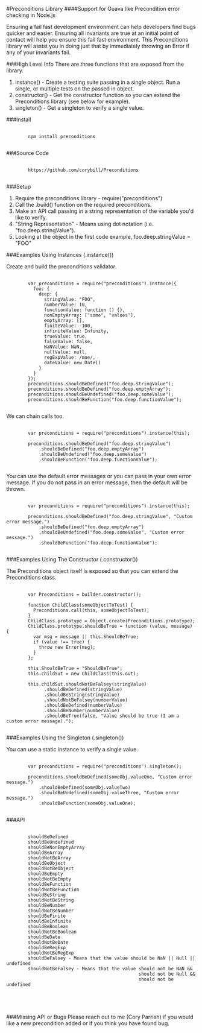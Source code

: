 #Preconditions Library
####Support for Guava like Precondition error checking in Node.js

<p>Ensuring a fail fast development environment can help developers find bugs quicker and easier.  
Ensuring all invariants are true at an initial point of contact will help you ensure this fail fast environment.  
This Preconditions library will assist you in doing just that by immediately throwing an Error
if any of your invariants fail.</p>

###High Level Info
There are three functions that are exposed from the library.
1. instance() - Create a testing suite passing in a single object.  Run a single, or multiple tests on the passed in object.
2. constructor() - Get the constructor function so you can extend the Preconditions library (see below for example).
3. singleton() - Get a singleton to verify a single value.

###Install
<pre>
    <code>
        npm install preconditions    
   </code>
</pre>

###Source Code
<pre>
    <code>
        https://github.com/corybill/Preconditions   
   </code>
</pre>

###Setup
1. Require the preconditions library - require("preconditions")
2. Call the .build() function on the required preconditions.
3. Make an API call passing in a string representation of the variable you'd like to verify.
4. "String Representation" - Means using dot notation (i.e. "foo.deep.stringValue").
5. Looking at the object in the first code example, foo.deep.stringValue = "FOO"

###Examples Using Instances (.instance())

Create and build the preconditions validator.
<pre>
    <code>
        var preconditions = require("preconditions").instance({
          foo: {
            deep: {
              stringValue: "FOO",
              numberValue: 10,
              functionValue: function () {},
              nonEmptyArray: ["some", "values"],
              emptyArray: [],
              finiteValue: -100,
              infiniteValue: Infinity,
              trueValue: true,
              falseValue: false,
              NaNValue: NaN,
              nullValue: null,
              regExpValue: /moe/,
              dateValue: new Date()
            }
          }
        });
        preconditions.shouldBeDefined("foo.deep.stringValue");
        preconditions.shouldBeDefined("foo.deep.emptyArray");
        preconditions.shouldBeUndefined("foo.deep.someValue");
        preconditions.shouldBeFunction("foo.deep.functionValue");
   </code>
</pre>
   
We can chain calls too.
<pre>
    <code>
        var preconditions = require("preconditions").instance(this);
        
        preconditions.shouldBeDefined("foo.deep.stringValue")
            .shouldBeDefined("foo.deep.emptyArray")
            .shouldBeUndefined("foo.deep.someValue")
            .shouldBeFunction("foo.deep.functionValue");
   </code>
</pre>

You can use the default error messages or you can pass in your own error message.  If you do not pass in an error message, then the default will be thrown.
<pre>
    <code>
        var preconditions = require("preconditions").instance(this);
                
        preconditions.shouldBeDefined("foo.deep.stringValue", "Custom error message.")
            .shouldBeDefined("foo.deep.emptyArray")
            .shouldBeUndefined("foo.deep.someValue", "Custom error message.")
            .shouldBeFunction("foo.deep.functionValue");
   </code>
</pre>

###Examples Using The Constructor (.constructor())

The Preconditions object itself is exposed so that you can extend the Preconditions class.
<pre>
    <code>
        var Preconditions = builder.constructor();
        
        function ChildClass(someObjectToTest) {
          Preconditions.call(this, someObjectToTest);
        }
        ChildClass.prototype = Object.create(Preconditions.prototype);
        ChildClass.prototype.shouldBeTrue = function (value, message) {
          var msg = message || this.ShouldBeTrue;
          if (value !== true) {
            throw new Error(msg);
          }
        };
  
        this.ShouldBeTrue = "ShouldBeTrue";
        this.childSut = new ChildClass(this.out);
        
        this.childSut.shouldNotBeFalsey(stringValue)
              .shouldBeDefined(stringValue)
              .shouldBeString(stringValue)
              .shouldNotBeFalsey(numberValue)
              .shouldBeDefined(numberValue)
              .shouldBeNumber(numberValue)
              .shouldBeTrue(false, "Value should be true (I am a custom error message).");
   </code>
</pre>

###Examples Using the Singleton (.singleton())

You can use a static instance to verify a single value.
<pre>
    <code>
        var preconditions = require("preconditions").singleton();
                
        preconditions.shouldBeDefined(someObj.valueOne, "Custom error message.")
            .shouldBeDefined(someObj.valueTwo)
            .shouldBeUndefined(someObj.valueThree, "Custom error message.")
            .shouldBeFunction(someObj.valueOne);
   </code>
</pre>

###API
<pre>
    <code>
        shouldBeDefined
        shouldBeUndefined
        shouldBeNonEmptyArray
        shouldBeArray
        shouldNotBeArray
        shouldBeObject
        shouldNotBeObject
        shouldBeEmpty
        shouldNotBeEmpty
        shouldBeFunction
        shouldNotBeFunction
        shouldBeString
        shouldNotBeString
        shouldBeNumber
        shouldNotBeNumber
        shouldBeFinite
        shouldBeInfinite
        shouldBeBoolean
        shouldNotBeBoolean
        shouldBeDate
        shouldNotBeDate
        shouldBeRegExp
        shouldNotBeRegExp
        shouldBeFalsey - Means that the value should be NaN || Null || undefined
        shouldNotBeFalsey - Means that the value should not be NaN && 
                                                 should not be Null &&
                                                 should not be undefined
    </pre>
</code>

###Missing API or Bugs
Please reach out to me (Cory Parrish) if you would like a new precondition added or if you think you have found bug.
